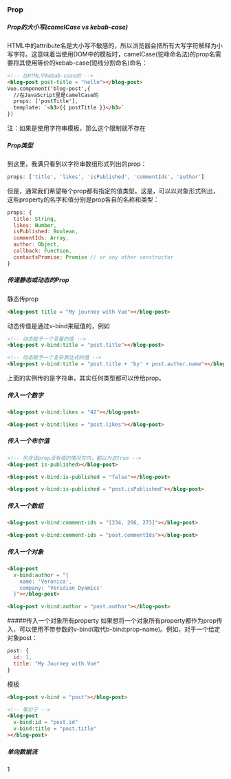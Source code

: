 ### Prop
##### Prop的大小写(camelCase vs kebab-case)
HTML中的attribute名是大小写不敏感的，所以浏览器会把所有大写字符解释为小写字符。这意味着当使用DOM中的模板时，camelCase(驼峰命名法)的prop名需要将其使用等价的kebab-case(短线分割命名)命名：
```HTML
<!-- 在HTML中kebab-case的 -->
<blog-post post-title = "hello"></blog-post>
Vue.component('blog-post',{
  //在JavaScript里是camelCase的
  props: ['postTitle'],
  template: `<h3>{{ postTitle }}</h3>`
})
```
注：如果是使用字符串模板，那么这个限制就不存在

##### Prop类型
到这里，我满只看到以字符串数组形式列出的prop：
```js
props: ['title', 'likes', 'isPublished', 'commentIds', 'author']
```
但是，通常我们希望每个prop都有指定的值类型。这是，可以以对象形式列出，这些property的名字和值分别是prop各自的名称和类型：
```js
props: {
  title: String,
  likes: Number,
  isPublished: Boolean,
  commentIds: Array,
  author: Object,
  callback: Function,
  contactsPromise: Promise // or any other constructor
}
```

##### 传递静态或动态的Prop
静态传prop
```HTML
<blog-post title = "My journey with Vue"></blog-post>
```
动态传值是通过v-bind来赋值的，例如
```HTML
<!-- 动态赋予一个变量的值 -->
<blog-post v-bind:title = "post.title"></blog-post>

<!-- 动态赋予一个复杂表达式的值 -->
<blog-post v-bind:title = "post.title + 'by' + post.author.name"></blog-post>
```
上面的实例传的是字符串，其实任何类型都可以传给prop。

##### 传入一个数字
```HTML
<blog-post v-bind:likes = "42"></blog-post>

<blog-post v-bind:likes = "post.likes"></blog-post>
```

##### 传入一个布尔值
```HTML
<!-- 包含该prop没有值的情况在内，都以为这true -->
<blog-post is-published></blog-post>

<blog-post v-bind:is-published = "false"></blog-post>

<blog-post v-bind:is-published = "post.isPublished"></blog-post>
```

##### 传入一个数组
```HTML
<blog-post v-bind:comment-ids = "[234, 266, 273]"></blog-post>

<blog-post v-bind:comment-ids = "post.commentIds"></blog-post>
```
##### 传入一个对象
```HTML
<blog-post
  v-bind:author = "{
    name: 'Veronica',
    company: 'Veridian Dyamics'
  }"></blog-post>

<blog-post v-bind:author = "post.author"></blog-post>
```

#####传入一个对象所有property
如果想将一个对象所有property都作为prop传入，可以使用不带参数的v-bind(取代b-bind:prop-name)。例如，对于一个给定对象post：
```js
post: {
  id: 1,
  title: "My Journey with Vue"
}
```

模板
```HTML
<blog-post v-bind = "post"></blog-post>

<!-- 等价于 -->
<blog-post
  v-bind:id = "post.id"
  v-bind:title = "post.title"
></blog-post>
```

##### 单向数据流













1
